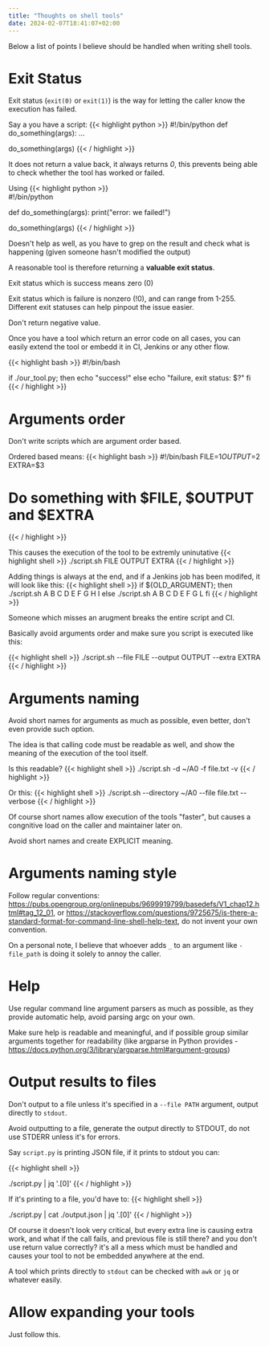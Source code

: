 ```yaml
---
title: "Thoughts on shell tools"
date: 2024-02-07T18:41:07+02:00
---
```

Below a list of points I believe should be handled when writing shell tools.

# Exit Status

Exit status (`exit(0)` or `exit(1)`) is the way for letting the caller know the execution has failed.

Say a you have a script:
{{< highlight python >}}
#!/bin/python
def do_something(args):
     ...

do_something(args)
{{< / highlight >}}


It does not return a value back, it always returns *0*, this prevents being able to check whether the tool has worked or failed.

Using
{{< highlight python >}}       
#!/bin/python

def do_something(args):
    print("error: we failed!")

do_something(args)
{{< / highlight >}}

Doesn't help as well, as you have to grep on the result and check what is happening (given someone hasn't modified the output)

A reasonable tool is therefore returning a **valuable exit status**.

Exit status which is success means zero (0)

Exit status which is failure is nonzero (!0), and can range from 1-255. Different exit statuses can help pinpout the issue easier.

Don't return negative value.

Once you have a tool which return an error code on all cases, you can easily extend the tool or embedd it in CI, Jenkins or any other flow.

{{< highlight bash >}}
#!/bin/bash

if ./our_tool.py; then
   echo "success!"
else
    echo "failure, exit status: $?"
fi
{{< / highlight >}}

# Arguments order

Don't write scripts which are argument order based. 

Ordered based means:
{{< highlight bash >}}
#!/bin/bash
FILE=$1
OUTPUT=$2
EXTRA=$3
# Do something with $FILE, $OUTPUT and $EXTRA
{{< / highlight >}}


This causes the execution of the tool to be extremly uninutative
{{< highlight shell >}}
./script.sh FILE OUTPUT EXTRA
{{< / highlight >}}


Adding things is always at the end, and if a Jenkins job has been modifed, it will look like this: 
{{< highlight shell >}}
if ${OLD_ARGUMENT}; then
    ./script.sh A B C D E F G H I
else
    ./script.sh A B C D E F G L
fi
{{< / highlight >}}


Someone which misses an arugment breaks the entire script and CI.

Basically avoid arguments order and make sure you script is executed like this:  

{{< highlight shell >}}
./script.sh --file FILE --output OUTPUT --extra EXTRA
{{< / highlight >}}

# Arguments naming

Avoid short names for arguments as much as possible, even better, don't even provide such option.

The idea is that calling code must be readable as well, and show the meaning of the execution of the tool itself.

Is this readable?
{{< highlight shell >}}
./script.sh -d ~/A0 -f file.txt -v
{{< / highlight >}}

Or this:
{{< highlight shell >}}
./script.sh --directory ~/A0 --file file.txt --verbose
{{< / highlight >}}

Of course short names allow execution of the tools "faster", but causes a congnitive load on the caller and maintainer later on.

Avoid short names and create EXPLICIT meaning.

# Arguments naming style

Follow regular conventions: https://pubs.opengroup.org/onlinepubs/9699919799/basedefs/V1_chap12.html#tag_12_01, or https://stackoverflow.com/questions/9725675/is-there-a-standard-format-for-command-line-shell-help-text, do not invent your own convention.

On a personal note, I believe that whoever adds `_` to an argument like `-file_path` is doing it solely to annoy the caller.

# Help

Use regular command line argument parsers as much as possible, as they provide automatic help, avoid parsing argc on your own.

Make sure help is readable and meaningful, and if possible group similar arguments together for readability (like argparse in Python provides - https://docs.python.org/3/library/argparse.html#argument-groups)

# Output results to files

Don't output to a file unless it's specified in a `--file PATH` argument, output directly to `stdout`.

Avoid outputting to a file, generate the output directly to STDOUT, do not use STDERR unless it's for errors.

Say `script.py` is printing JSON file, if it prints to stdout you can: 

{{< highlight shell >}}

./script.py | jq '.[0]'
{{< / highlight >}}

If it's printing to a file, you'd have to:
{{< highlight shell >}}

./script.py | cat ./output.json | jq '.[0]'
{{< / highlight >}}

Of course it doesn't look very critical, but every extra line is causing extra work, and what if the call fails, and previous file is still there? and you don't use return value correctly? it's all a mess which must be handled and causes your tool to not be embedded anywhere at the end.

A tool which prints directly to `stdout` can be checked with `awk` or `jq` or whatever easily. 

# Allow expanding your tools

Just follow this. 


